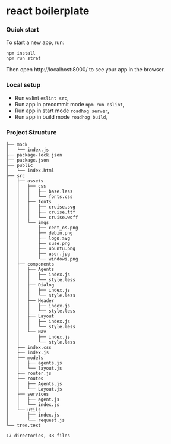 # react boilerplate

### Quick start
To start a new app, run:
```
npm install
npm run strat
```
Then open http://localhost:8000/ to see your app in the browser.

### Local setup
* Run eslint `eslint src`,
* Run app in precommit mode `npm run eslint`,
* Run app in start mode `roadhog server`,
* Run app in build mode `roadhog build`,

### Project Structure
```
├── mock
│   └── index.js
├── package-lock.json
├── package.json
├── public
│   └── index.html
├── src
│   ├── assets
│   │   ├── css
│   │   │   ├── base.less
│   │   │   └── fonts.css
│   │   ├── fonts
│   │   │   ├── cruise.svg
│   │   │   ├── cruise.ttf
│   │   │   └── cruise.woff
│   │   └── imgs
│   │       ├── cent_os.png
│   │       ├── debin.png
│   │       ├── logo.svg
│   │       ├── suse.png
│   │       ├── ubuntu.png
│   │       ├── user.jpg
│   │       └── windows.png
│   ├── components
│   │   ├── Agents
│   │   │   ├── index.js
│   │   │   └── style.less
│   │   ├── Dialog
│   │   │   ├── index.js
│   │   │   └── style.less
│   │   ├── Header
│   │   │   ├── index.js
│   │   │   └── style.less
│   │   ├── Layout
│   │   │   ├── index.js
│   │   │   └── style.less
│   │   └── Nav
│   │       ├── index.js
│   │       └── style.less
│   ├── index.css
│   ├── index.js
│   ├── models
│   │   ├── agents.js
│   │   └── layout.js
│   ├── router.js
│   ├── routes
│   │   ├── Agents.js
│   │   └── Layout.js
│   ├── services
│   │   ├── agent.js
│   │   └── index.js
│   └── utils
│       ├── index.js
│       └── request.js
└── tree.text

17 directories, 38 files


```